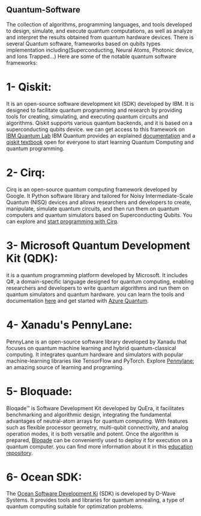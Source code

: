 ## Quantum-Software
The collection of algorithms, programming languages, and tools developed to design, simulate, and execute quantum computations, as well as analyze and interpret the results obtained from quantum hardware devices.
There is several Quantum software, frameworks based on qubits types implementation including(Superconducting, Neural Atoms, Photonic device, and Ions Trapped...)
Here are some of the notable quantum software frameworks:
# 1-  Qiskit: 
It is an open-source software development kit (SDK) developed by IBM. It is designed to facilitate quantum programming and research by providing tools for creating, simulating, and executing quantum circuits and algorithms. Qiskit supports various quantum backends, and it is based on a superconducting qubits device. we can get access to this framework on [IBM Quantum Lab](https://quantum-computing.ibm.com/lab) IBM Quantum provides an explained [documentation](https://qiskit.org/documentation/) and a [qiskit textbook](https://qiskit.org/learn/) open for everyone to start learning Quantum Computing and quantum programming.

# 2- Cirq:
Cirq is an open-source quantum computing framework developed by Google. It Python software library and tailored for Noisy Intermediate-Scale Quantum (NISQ) devices and allows researchers and developers to create, manipulate, simulate quantum circuits, and then run them on quantum computers and quantum simulators based on Superconducting Qubits. You can explore and [start programming with Cirq](https://quantumai.google/software).

# 3- Microsoft Quantum Development Kit (QDK): 
it is a quantum programming platform developed by Microsoft. It includes Q#, a domain-specific language designed for quantum computing, enabling researchers and developers to write quantum algorithms and run them on quantum simulators and quantum hardware.
you can learn the tools and documentation [here](https://quantum.microsoft.com/) and get started with [Azure Quantum](https://learn.microsoft.com/en-us/azure/quantum/).

# 4- Xanadu's PennyLane: 
PennyLane is an open-source software library developed by Xanadu that focuses on quantum machine learning and hybrid quantum-classical computing. It integrates quantum hardware and simulators with popular machine-learning libraries like TensorFlow and PyTorch. Explore [Pennylane](https://pennylane.ai/); an amazing source of learning and programing.

# 5- Bloquade:
Bloqade™ is Software Development Kit developed by QuEra, it facilitates benchmarking and algorithmic design, integrating the fundamental advantages of neutral-atom arrays for quantum computing. With features such as flexible processor geometry, multi-qubit connectivity, and analog operation modes, it is both versatile and potent. Once the algorithm is prepared, [Bloqade](https://www.quera.com/bloqade) can be conveniently used to deploy it for execution on a quantum computer. you can find more information about it in this [education repository](https://github.com/QuEraComputing/quera-education/).

# 6- Ocean SDK: 
The [Ocean Software Development Ki](https://docs.ocean.dwavesys.com/en/stable/) (SDK) is developed by D-Wave Systems. It provides tools and libraries for quantum annealing, a type of quantum computing suitable for optimization problems. 
